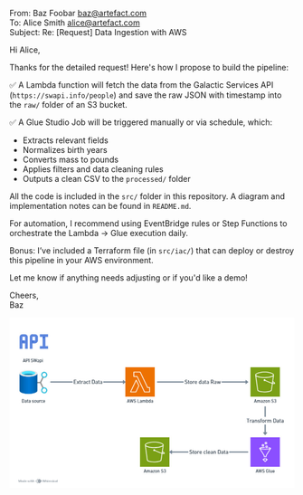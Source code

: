 From: Baz Foobar <baz@artefact.com>  
To: Alice Smith <alice@artefact.com>  
Subject: Re: [Request] Data Ingestion with AWS  

Hi Alice,

Thanks for the detailed request! Here's how I propose to build the pipeline:

✅ A Lambda function will fetch the data from the Galactic Services API (`https://swapi.info/people`) and save the raw JSON with timestamp into the `raw/` folder of an S3 bucket.

✅ A Glue Studio Job will be triggered manually or via schedule, which:
- Extracts relevant fields
- Normalizes birth years
- Converts mass to pounds
- Applies filters and data cleaning rules
- Outputs a clean CSV to the `processed/` folder

 All the code is included in the `src/` folder in this repository. A diagram and implementation notes can be found in `README.md`.

 For automation, I recommend using EventBridge rules or Step Functions to orchestrate the Lambda → Glue execution daily.

 Bonus: I’ve included a Terraform file (in `src/iac/`) that can deploy or destroy this pipeline in your AWS environment.

Let me know if anything needs adjusting or if you'd like a demo!

Cheers,  
Baz

![Diagrama del pipeline](draw.jpg)
